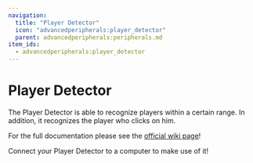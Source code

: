 ```yaml
---
navigation:
  title: "Player Detector"
  icon: "advancedperipherals:player_detector"
  parent: advancedperipherals:peripherals.md
item_ids:
  - advancedperipherals:player_detector
---
```


# Player Detector

The Player Detector is able to recognize players within a certain range. In addition, it recognizes the player who clicks on him.

For the full documentation please see the <Color id="blue">[official wiki page](https://docs.intelligence-modding.de/peripherals/player_detector/)</Color>!



<Recipe id="advancedperipherals:player_detector" />

<GameScene interactive={true} zoom={2}>
  <Block x="0" y="0" z="0" id="computercraft:computer_advanced" />
  <Block x="1" y="0" z="0" id="advancedperipherals:player_detector" />
</GameScene>

Connect your Player Detector to a computer to make use of it!

